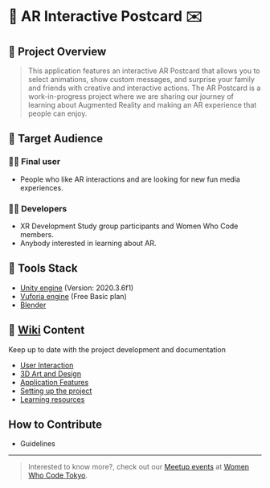 # 🎁 AR Interactive Postcard ✉️

## 👋 Project Overview

> This application features an interactive AR Postcard that allows you to select animations, show custom messages, and surprise your family and friends with creative and interactive actions. The AR Postcard is a work-in-progress project where we are sharing our journey of learning about Augmented Reality and making an AR experience that people can enjoy. 

## 🍿 Target Audience 

### 🙆‍♀️ Final user
+ People who like AR interactions and are looking for new fun media experiences.

### 👩‍💻 Developers
+ XR Development Study group participants and Women Who Code members.
+ Anybody interested in learning about AR.

## 🧰 Tools Stack 

+ [Unity engine](https://unity.com/) (Version: 2020.3.6f1)
+ [Vuforia engine](https://developer.vuforia.com/) (Free Basic plan)
+ [Blender](https://www.blender.org/download/)
 
## 📔 [Wiki](https://github.com/pcortezdx/ArPostcard/wiki) Content
Keep up to date with the project development and documentation

+ [User Interaction](https://github.com/pcortezdx/ArPostcard/wiki/User-interactions)
+ [3D Art and Design](https://github.com/pcortezdx/ArPostcard/wiki/3d-art-and-design)
+ [Application Features](https://github.com/pcortezdx/ArPostcard/wiki/app-features)
+ [Setting up the project](https://github.com/pcortezdx/ArPostcard/wiki/Project-settings)
+ [Learning resources](https://github.com/pcortezdx/ArPostcard/wiki/learning-resources)


## How to Contribute
+ Guidelines


***
> Interested to know more?, check out our [Meetup events](https://www.meetup.com/women-who-code-tokyo/events/) at [Women Who Code Tokyo](https://www.womenwhocode.com/tokyo/).
 
